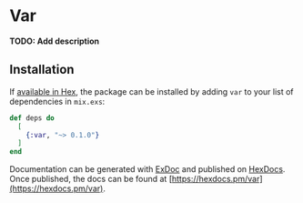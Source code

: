 # Var

**TODO: Add description**

## Installation

If [available in Hex](https://hex.pm/docs/publish), the package can be installed
by adding `var` to your list of dependencies in `mix.exs`:

```elixir
def deps do
  [
    {:var, "~> 0.1.0"}
  ]
end
```

Documentation can be generated with [ExDoc](https://github.com/elixir-lang/ex_doc)
and published on [HexDocs](https://hexdocs.pm). Once published, the docs can
be found at [https://hexdocs.pm/var](https://hexdocs.pm/var).

